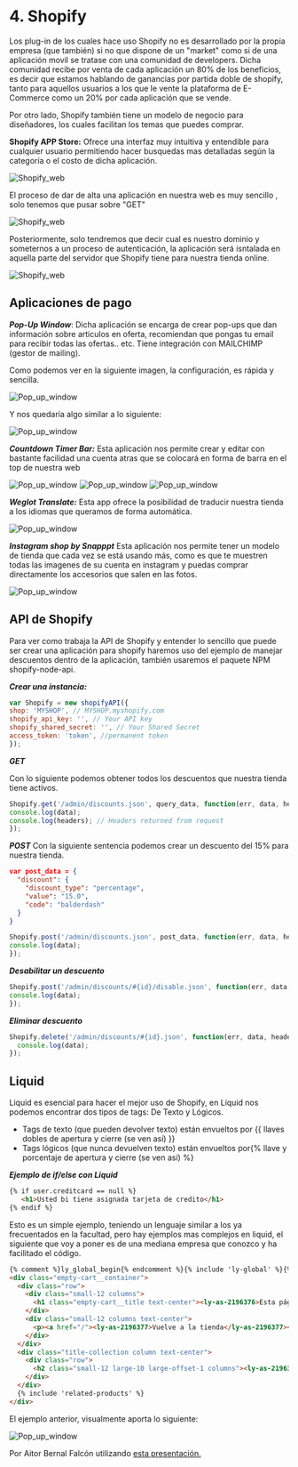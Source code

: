# 4. Shopify

Los plug-in de los cuales hace uso Shopify no es desarrollado por la propia empresa (que también) si no que dispone de un "market" como si de una aplicación movil se tratase con una comunidad de developers. Dicha comunidad recibe por venta de cada aplicación un 80% de los beneficios, es decir que estamos hablando de ganancias por partida doble de shopify, tanto para aquellos usuarios a los que le vente la plataforma de E-Commerce como un 20% por cada aplicación que se vende.

Por otro lado, Shopify también tiene un modelo de negocio para diseñadores, los cuales facilitan los temas que puedes comprar.

**Shopify APP Store:** Ofrece una interfaz muy intuitiva y entendible para cualquier usuario permitiendo hacer busquedas mas detalladas según la categoría o el costo de dicha aplicación.

![Shopify_web](img/img1.png)

El proceso de dar de alta una aplicación en nuestra web es muy sencillo , solo tenemos que pusar sobre "GET"

![Shopify_web](img/img2.png)

Posteriormente, solo tendremos que decir cual es nuestro dominio y someternos a un proceso de autenticación, la aplicación será isntalada en aquella parte del servidor que Shopify tiene para nuestra tienda online.

![Shopify_web](img/img3.png)

## Aplicaciones de pago

***Pop-Up Window***: Dicha aplicación se encarga de crear pop-ups que dan información sobre articulos en oferta, recomiendan que pongas tu email para recibir todas las ofertas.. etc. Tiene integración con MAILCHIMP (gestor de mailing).

Como podemos ver en la siguiente imagen, la configuración, es rápida y sencilla.

![Pop_up_window](img/img4.png)

Y nos quedaría algo similar a lo siguiente:

![Pop_up_window](img/img5.png)

***Countdown Timer Bar:*** Esta aplicación nos permite crear y editar con bastante facilidad una cuenta atras que se colocará en forma de barra en el top de nuestra web

![Pop_up_window](img/img6.png)
![Pop_up_window](img/img7.png)
![Pop_up_window](img/img8.png)

***Weglot Translate:*** Esta app ofrece la posibilidad de traducir nuestra tienda a los idiomas que queramos de forma automática.

![Pop_up_window](img/img9.png)

***Instagram shop by Snapppt*** Esta aplicación nos permite tener un modelo de tienda que cada vez se está usando más, como es que te muestren todas las imagenes de su cuenta en instagram y puedas comprar directamente los accesorios que salen en las fotos.

![Pop_up_window](img/img10.png)

## API de Shopify

Para ver como trabaja la API de Shopify y entender lo sencillo que puede ser crear una aplicación para shopify haremos uso del ejemplo de manejar descuentos dentro de la aplicación, también usaremos el paquete NPM shopify-node-api.

***Crear una instancia:***

```javascript
var Shopify = new shopifyAPI({
shop: 'MYSHOP', // MYSHOP.myshopify.com
shopify_api_key: '', // Your API key
shopify_shared_secret: '', // Your Shared Secret
access_token: 'token', //permanent token
});
```

***GET***

Con lo siguiente podemos obtener todos los descuentos que nuestra tienda tiene activos.

```javascript
Shopify.get('/admin/discounts.json', query_data, function(err, data, headers){
console.log(data);
console.log(headers); // Headers returned from request
});
```

***POST***
Con la siguiente sentencia podemos crear un descuento del 15% para nuestra tienda.

```JSON
var post_data = {
  "discount": {
    "discount_type": "percentage",
    "value": "15.0",
    "code": "balderdash"
  }
}
```

```javascript
Shopify.post('/admin/discounts.json', post_data, function(err, data, headers){
console.log(data);
});
```

***Desabilitar un descuento***

```javascript
Shopify.post('/admin/discounts/#{id}/disable.json', function(err, data, headers){
console.log(data);
});
```

***Eliminar descuento***

```javascript
Shopify.delete('/admin/discounts/#{id}.json', function(err, data, headers){
  console.log(data);
});
```

## Liquid

Liquid es esencial para hacer el mejor uso de Shopify, en Liquid nos podemos encontrar dos tipos de tags: De Texto y Lógicos.

* Tags de texto (que pueden devolver texto) están envueltos por {{ llaves dobles de apertura y cierre (se ven así) }}
* Tags lógicos (que nunca devuelven texto) están envueltos por{% llave y porcentaje de apertura y cierre (se ven así) %}

***Ejemplo de if/else con Liquid***

```html
{% if user.creditcard == null %}
   <h1>Usted bi tiene asignada tarjeta de credito</h1>
{% endif %}
```

Esto es un simple ejemplo, teniendo un lenguaje similar a los ya frecuentados en la facultad, pero hay ejemplos mas complejos en liquid, el siguiente que voy a poner es de una mediana empresa que conozco y ha facilitado el código.

```html
{% comment %}ly_global_begin{% endcomment %}{% include 'ly-global' %}{% comment %}ly_global_end{% endcomment %}
<div class="empty-cart__container">
  <div class="row">
    <div class="small-12 columns">
      <h1 class="empty-cart__title text-center"><ly-as-2196376>Esta página no existe</ly-as-2196376></h1>
    </div>
    <div class="small-12 columns text-center">
      <p><a href="/"><ly-as-2196377>Vuelve a la tienda</ly-as-2196377></a> <ly-as-2196378>o echa un vistazo a algunos de nuestros productos</ly-as-2196378></p>
    </div>
  </div>
  <div class="title-collection column text-center">
    <div class="row">
      <h2 class="small-12 large-10 large-offset-1 columns"><ly-as-2196379>Nuestros productos</ly-as-2196379></h2>
    </div>
  </div>
  {% include 'related-products' %}
</div>
```

El ejemplo anterior, visualmente aporta lo siguiente:

![Pop_up_window](img/img11.png)

Por Aitor Bernal Falcón utilizando [esta presentación.](https://docs.google.com/presentation/d/1XYNEGRDBkWOTlBVp8MwLQzGtYB4JGJCoTWTQy8STa98/edit?usp=sharing)

